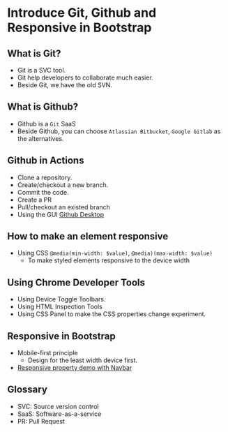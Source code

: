 # Introduce Git, Github and Responsive in Bootstrap

## What is Git?
- Git is a SVC tool.
- Git help developers to collaborate much easier.
- Beside Git, we have the old SVN.

## What is Github?
- Github is a `Git` SaaS
- Beside Github, you can choose `Atlassian Bitbucket`, `Google Gitlab` as the alternatives.  

## Github in Actions
- Clone a repository.
- Create/checkout a new branch.
- Commit the code.
- Create a PR
- Pull/checkout an existed branch
- Using the GUI [Github Desktop](https://desktop.github.com/)

## How to make an element responsive
- Using CSS `@media(min-width: $value)`, `@media)(max-width: $value)`
    - To make styled elements responsive to the device width
    
## Using Chrome Developer Tools
- Using Device Toggle Toolbars.
- Using HTML Inspection Tools
- Using CSS Panel to make the CSS properties change experiment.

## Responsive in Bootstrap
- Mobile-first principle
    - Design for the least width device first.
- [Responsive property demo with Navbar](./index.html)
   
## Glossary
- SVC: Source version control
- SaaS: Software-as-a-service
- PR: Pull Request 
